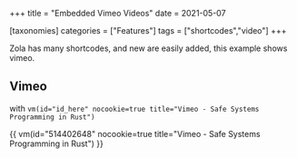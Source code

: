 +++
title = "Embedded Vimeo Videos"
date = 2021-05-07

[taxonomies]
categories = ["Features"]
tags = ["shortcodes","video"]
+++

Zola has many shortcodes, and new are easily added, this example shows vimeo.
<!-- more -->

## Vimeo

with `vm(id="id_here" nocookie=true title="Vimeo - Safe Systems Programming in Rust")`

{{ vm(id="514402648" nocookie=true title="Vimeo - Safe Systems Programming in Rust") }}
